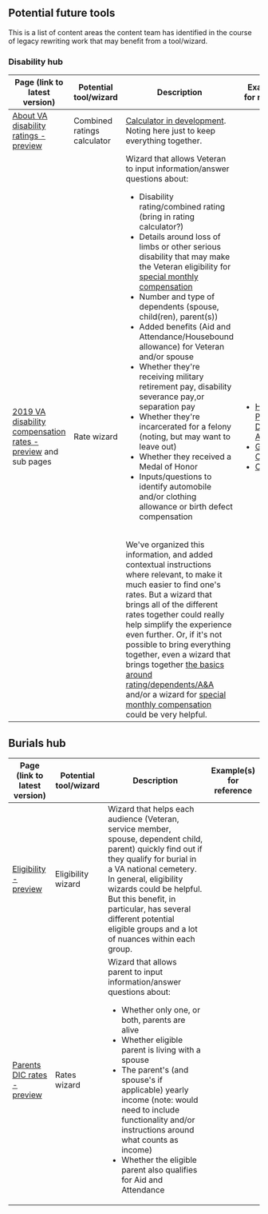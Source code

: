 ## Potential future tools

This is a list of content areas the content team has identified in the course of legacy rewriting work that may benefit from a tool/wizard.

### Disability hub

| Page (link to latest version) | Potential tool/wizard | Description | Example(s) for reference |
| --- | --- | --- | --- | 
| [About VA disability ratings - preview](https://vagov-content-pr-268.herokuapp.com/disability/about-disability-ratings/) | Combined ratings calculator | [Calculator in development](https://app.zenhub.com/workspaces/vft-59c95ae5fda7577a9b3184f8/issues/department-of-veterans-affairs/vets.gov-team/18214). Noting here just to keep everything together. |
| [2019 VA disability compensation rates - preview](https://vagov-content-pr-268.herokuapp.com/disability/compensation-rates/) and sub pages | Rate wizard | Wizard that allows Veteran to input information/answer questions about: <ul><li> Disability rating/combined rating (bring in rating calculator?)</li><li>Details around loss of limbs or other serious disability that may make the Veteran eligibility for [special monthly compensation](https://vagov-content-pr-268.herokuapp.com/disability/compensation-rates/special-monthly-compensation-rates/)</li> <li>Number and type of dependents (spouse, child(ren), parent(s))</li><li>Added benefits (Aid and Attendance/Housebound allowance) for Veteran and/or spouse</li><li>Whether they're receiving military retirement pay, disability severance pay,or separation pay</li><li>Whether they're incarcerated for a felony (noting, but may want to leave out)</li><li>Whether they received a Medal of Honor</li><li>Inputs/questions to identify automobile and/or clothing allowance or birth defect compensation</li></ul> <br> We've organized this information, and added contextual instructions where relevant, to make it much easier to find one's rates. But a wizard that brings all of the different rates together could really help simplify the experience even further. Or, if it's not possible to bring everything together, even a wizard that brings together [the basics around rating/dependents/A&A](https://vagov-content-pr-268.herokuapp.com/disability/compensation-rates/veteran-rates/) and/or a wizard for [special monthly compensation](https://vagov-content-pr-268.herokuapp.com/disability/compensation-rates/special-monthly-compensation-rates/) could be very helpful.| <ul><li>[Hill & Ponton Disability Attorneys](https://www.hillandponton.com/va-disability-calculator/)</li><li>[Good Calculators](https://goodcalculators.com/va-disability-calculator/)</li><li>[CCK Law](https://cck-law.com/va-disability-calculator/)</li> |
 

## Burials hub

| Page (link to latest version) | Potential tool/wizard | Description | Example(s) for reference |
| --- | --- | --- | --- | 
| [Eligibility - preview](https://vagov-content-pr-137.herokuapp.com/burials-memorials/eligibility/) | Eligibility wizard | Wizard that helps each audience (Veteran, service member, spouse, dependent child, parent) quickly find out if they qualify for burial in a VA national cemetery. In general, eligibility wizards could be helpful. But this benefit, in particular, has several different potential eligible groups and a lot of nuances within each group. |   
| [Parents DIC rates - preview](https://vagov-content-pr-438.herokuapp.com/burials-memorials/parent-dic-rates/#historic-rates) | Rates wizard | Wizard that allows parent to input information/answer questions about: <ul><li> Whether only one, or both, parents are alive</li><li>Whether eligible parent is living with a spouse</li><li>The parent's (and spouse's if applicable) yearly income (note: would need to include functionality and/or instructions around what counts as income)</li><li>Whether the eligible parent also qualifies for Aid and Attendance</li></ul> |

